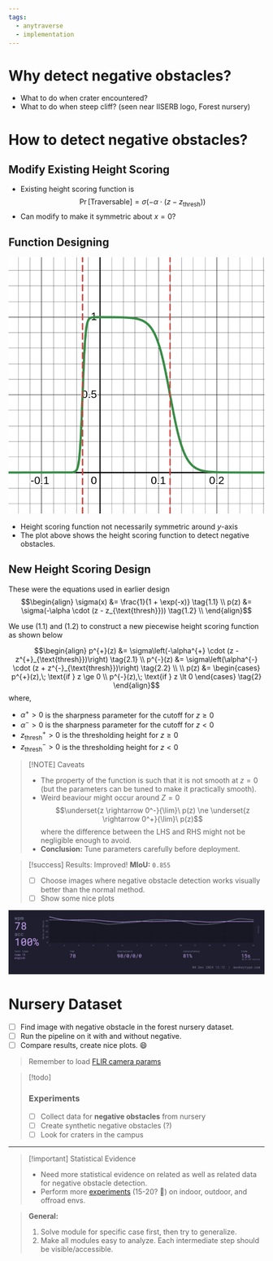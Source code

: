 ```yaml
---
tags:
  - anytraverse
  - implementation
---
```

# Why detect negative obstacles?

- What to do when crater encountered?
- What to do when steep cliff? (seen near IISERB logo, Forest nursery)

# How to detect negative obstacles?

## Modify Existing Height Scoring

- Existing height scoring function is $$\Pr[\text{Traversable}] = \sigma(-\alpha \cdot (z - z_{\text{thresh}}))$$
- Can modify to make it symmetric about $x = 0$?

## Function Designing

![](../assets/height-scoring.png)

- Height scoring function not necessarily symmetric around $y$-axis
- The plot above shows the height scoring function to detect negative obstacles.

## New Height Scoring Design

These were the equations used in earlier design
$$\begin{align}
	\sigma(x) &= \frac{1}{1 + \exp(-x)} \tag{1.1} \\
	p(z) &= \sigma(-\alpha \cdot (z - z_{\text{thresh}})) \tag{1.2} \\
\end{align}$$

We use (1.1) and (1.2) to construct a new piecewise height scoring function as shown below

$$\begin{align}
	p^{+}(z) &= \sigma\left(-\alpha^{+} \cdot (z - z^{+}_{\text{thresh}})\right) \tag{2.1} \\
	p^{-}(z) &= \sigma\left(\alpha^{-} \cdot (z + z^{-}_{\text{thresh}})\right) \tag{2.2} \\ \\
	p(z) &= \begin{cases}
		p^{+}(z),\; \text{if } z \ge 0 \\
		p^{-}(z),\; \text{if } z \lt 0
	\end{cases} \tag{2}
\end{align}$$
where,
- $\alpha^{+} \gt 0$ is the sharpness parameter for the cutoff for $z \ge 0$
- $\alpha^{-} \gt 0$ is the sharpness parameter for the cutoff for $z \lt 0$
- $z^{+}_{\text{thresh}} \gt 0$ is the thresholding height for $z \ge 0$
- $z^{-}_{\text{thresh}} \gt 0$ is the thresholding height for $z \lt 0$

> [!NOTE] Caveats
> - The property of the function is such that it is not smooth at $z = 0$ (but the parameters can be tuned to make it practically smooth).
> - Weird beaviour might occur around $Z = 0$
>   $$\underset{z \rightarrow 0^-}{\lim}\ p(z) \ne \underset{z \rightarrow 0^+}{\lim}\ p(z)$$
>   where the difference between the LHS and RHS might not be negligible enough to avoid.
> - **Conclusion:** Tune parameters carefully before deployment.

> [!success] Results: Improved!
> **MIoU:** `0.855`
> 
> - [ ] Choose images where negative obstacle detection works visually better than the normal method.
> - [ ] Show some nice plots

![](../assets/typing-test-001.png)

# Nursery Dataset

- [ ] Find image with negative obstacle in the forest nursery dataset.
- [ ] Run the pipeline on it with and without negative.
- [ ] Compare results, create nice plots. 😄

> Remember to load [FLIR camera params](../areas/FLIR%20Camera%20Parameters.md)

> [!todo]
> ### Experiments
> 
> - [ ] Collect data for **negative obstacles** from nursery
> - [ ] Create synthetic negative obstacles (?)
> - [ ] Look for craters in the campus

---

> [!important] Statistical Evidence
> - Need more statistical evidence on related as well as related data for negative obstacle detection.
> - Perform more [experiments](AnyTraverse%20Experiment%20Design.md) (15-20? 🤔) on indoor, outdoor, and offroad envs.

> **General:**
> 1. Solve module for specific case first, then try to generalize.
> 2. Make all modules easy to analyze. Each intermediate step should be visible/accessible.
